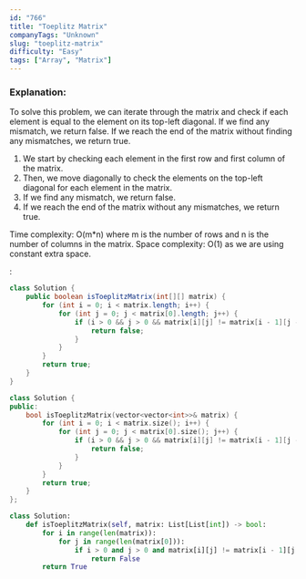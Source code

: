 ```yaml
---
id: "766"
title: "Toeplitz Matrix"
companyTags: "Unknown"
slug: "toeplitz-matrix"
difficulty: "Easy"
tags: ["Array", "Matrix"]
---
```


### Explanation:
To solve this problem, we can iterate through the matrix and check if each element is equal to the element on its top-left diagonal. If we find any mismatch, we return false. If we reach the end of the matrix without finding any mismatches, we return true.

1. We start by checking each element in the first row and first column of the matrix.
2. Then, we move diagonally to check the elements on the top-left diagonal for each element in the matrix.
3. If we find any mismatch, we return false.
4. If we reach the end of the matrix without any mismatches, we return true.

Time complexity: O(m*n) where m is the number of rows and n is the number of columns in the matrix.
Space complexity: O(1) as we are using constant extra space.

:

```java
class Solution {
    public boolean isToeplitzMatrix(int[][] matrix) {
        for (int i = 0; i < matrix.length; i++) {
            for (int j = 0; j < matrix[0].length; j++) {
                if (i > 0 && j > 0 && matrix[i][j] != matrix[i - 1][j - 1]) {
                    return false;
                }
            }
        }
        return true;
    }
}
```

```cpp
class Solution {
public:
    bool isToeplitzMatrix(vector<vector<int>>& matrix) {
        for (int i = 0; i < matrix.size(); i++) {
            for (int j = 0; j < matrix[0].size(); j++) {
                if (i > 0 && j > 0 && matrix[i][j] != matrix[i - 1][j - 1]) {
                    return false;
                }
            }
        }
        return true;
    }
};
```

```python
class Solution:
    def isToeplitzMatrix(self, matrix: List[List[int]) -> bool:
        for i in range(len(matrix)):
            for j in range(len(matrix[0])):
                if i > 0 and j > 0 and matrix[i][j] != matrix[i - 1][j - 1]:
                    return False
        return True
```